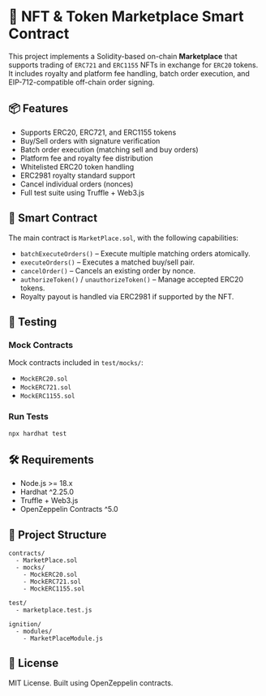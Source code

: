 # 🛒 NFT & Token Marketplace Smart Contract

This project implements a Solidity-based on-chain **Marketplace** that supports trading of `ERC721` and `ERC1155` NFTs in exchange for `ERC20` tokens. It includes royalty and platform fee handling, batch order execution, and EIP-712-compatible off-chain order signing.

## 📦 Features

- Supports ERC20, ERC721, and ERC1155 tokens
- Buy/Sell orders with signature verification
- Batch order execution (matching sell and buy orders)
- Platform fee and royalty fee distribution
- Whitelisted ERC20 token handling
- ERC2981 royalty standard support
- Cancel individual orders (nonces)
- Full test suite using Truffle + Web3.js

## 🧾 Smart Contract

The main contract is `MarketPlace.sol`, with the following capabilities:

- `batchExecuteOrders()` – Execute multiple matching orders atomically.
- `executeOrders()` – Executes a matched buy/sell pair.
- `cancelOrder()` – Cancels an existing order by nonce.
- `authorizeToken()` / `unauthorizeToken()` – Manage accepted ERC20 tokens.
- Royalty payout is handled via ERC2981 if supported by the NFT.

## 🧪 Testing

### Mock Contracts

Mock contracts included in `test/mocks/`:
- `MockERC20.sol`
- `MockERC721.sol`
- `MockERC1155.sol`

### Run Tests

```bash
npx hardhat test
```

## 🛠 Requirements

- Node.js >= 18.x
- Hardhat ^2.25.0
- Truffle + Web3.js
- OpenZeppelin Contracts ^5.0

## 📁 Project Structure

```
contracts/
  - MarketPlace.sol
  - mocks/
    - MockERC20.sol
    - MockERC721.sol
    - MockERC1155.sol

test/
  - marketplace.test.js

ignition/
  - modules/
    - MarketPlaceModule.js
```

## 📜 License

MIT License. Built using OpenZeppelin contracts.